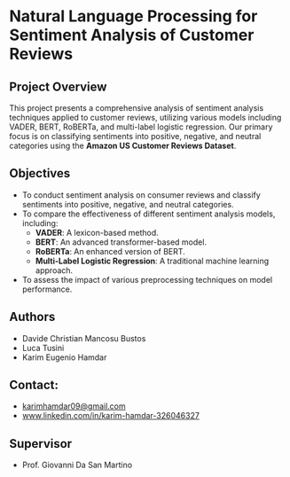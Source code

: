 # Natural Language Processing for Sentiment Analysis of Customer Reviews

## Project Overview
This project presents a comprehensive analysis of sentiment analysis techniques applied to customer reviews, utilizing various models including VADER, BERT, RoBERTa, and multi-label logistic regression. Our primary focus is on classifying sentiments into positive, negative, and neutral categories using the **Amazon US Customer Reviews Dataset**.

## Objectives
- To conduct sentiment analysis on consumer reviews and classify sentiments into positive, negative, and neutral categories.
- To compare the effectiveness of different sentiment analysis models, including:
  - **VADER**: A lexicon-based method.
  - **BERT**: An advanced transformer-based model.
  - **RoBERTa**: An enhanced version of BERT.
  - **Multi-Label Logistic Regression**: A traditional machine learning approach.
- To assess the impact of various preprocessing techniques on model performance.


## Authors
- Davide Christian Mancosu Bustos
- Luca Tusini
- Karim Eugenio Hamdar

## Contact:
- karimhamdar09@gmail.com
- www.linkedin.com/in/karim-hamdar-326046327


## Supervisor
- Prof. Giovanni Da San Martino


